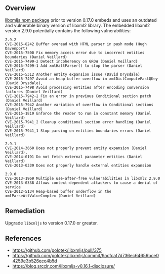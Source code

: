 ## Overview
[libxmljs npm package](https://www.npmjs.com/package/libxmljs) prior to version 0.17.0 embeds and uses an outdated and vulnerable binary version of libxml2 library. The embedded libxml2 version 2.9.0 potentially contains the following vulnerabilities:
```
2.9.2
CVE-2015-8242 Buffer overead with HTML parser in push mode (Hugh Davenport)
CVE-2015-7500 Fix memory access error due to incorrect entities boundaries (Daniel Veillard)
CVE-2015-7499-2 Detect incoherency on GROW (Daniel Veillard)
CVE-2015-7499-1 Add xmlHaltParser() to stop the parser (Daniel Veillard)
CVE-2015-5312 Another entity expansion issue (David Drysdale)
CVE-2015-7497 Avoid an heap buffer overflow in xmlDictComputeFastQKey (David Drysdale),
CVE-2015-7498 Avoid processing entities after encoding conversion failures (Daniel Veillard)
CVE-2015-7942-2 Fix an error in previous Conditional section patch (Daniel Veillard)
CVE-2015-7942 Another variation of overflow in Conditional sections (Daniel Veillard)
CVE-2015-1819 Enforce the reader to run in constant memory (Daniel Veillard)
CVE-2015-7941_2 Cleanup conditional section error handling (Daniel Veillard)
CVE-2015-7941_1 Stop parsing on entities boundaries errors (Daniel Veillard)

2.9.1
CVE-2014-3660 Does not properly prevent entity expansion (Daniel Veillard),
CVE-2014-0191 Do not fetch external parameter entities (Daniel Veillard)
CVE-2013-0339 Does not properly handle external entities expansion 

2.9.0
CVE-2013-1969 Multiple use-after-free vulnerabilities in libxml2 2.9.0
CVE-2013-0338 Allows context-dependent attackers to cause a denial of service
CVE-2012-5134 Heap-based buffer underflow in the xmlParseAttValueComplex (Daniel Veillard)
```

## Remediation
Upgrade `libxmljs` to version 0.17.0 or greater. 

## References
- https://github.com/polotek/libxmljs/pull/375
- https://github.com/polotek/libxmljs/commit/9acfcaf7d736ec64656bce04259e3b526ecc4b5d
- https://blog.srcclr.com/libxmljs-v0.16.1-disclosure/

